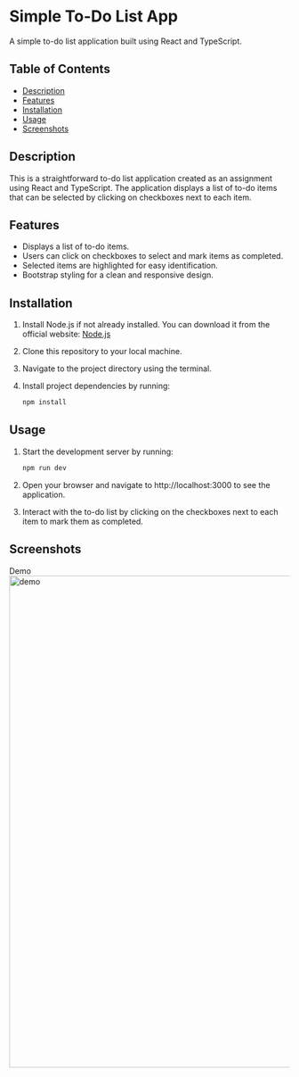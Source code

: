 # Simple To-Do List App

A simple to-do list application built using React and TypeScript.

## Table of Contents

- [Description](#description)
- [Features](#features)
- [Installation](#installation)
- [Usage](#usage)
- [Screenshots](#screenshots)

## Description

This is a straightforward to-do list application created as an assignment using React and TypeScript. The application displays a list of to-do items that can be selected by clicking on checkboxes next to each item.

## Features

- Displays a list of to-do items.
- Users can click on checkboxes to select and mark items as completed.
- Selected items are highlighted for easy identification.
- Bootstrap styling for a clean and responsive design.

## Installation

1. Install Node.js if not already installed. You can download it from the official website: [Node.js](https://nodejs.org/)
2. Clone this repository to your local machine.
3. Navigate to the project directory using the terminal.
4. Install project dependencies by running:

   ```sh
   npm install

## Usage

1. Start the development server by running:

   ```sh
   npm run dev
   ```
2. Open your browser and navigate to http://localhost:3000 to see the application.

3. Interact with the to-do list by clicking on the checkboxes next to each item to mark them as completed.

## Screenshots

Demo
<img width="882" alt="demo" src="https://github.com/KeenoLee/react-todoList/assets/108110943/62179772-ce6b-499e-ae6b-9a9e71777cfa">
